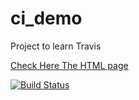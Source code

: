 # ci_demo
Project to learn Travis

[Check Here The HTML page](http://139.59.42.140)


[![Build Status](https://travis-ci.org/VishvajitP/ci_demo.svg?branch=master)](https://travis-ci.org/VishvajitP/ci_demo)